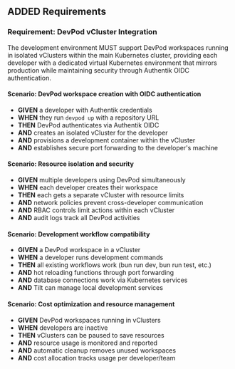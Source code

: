 ## ADDED Requirements
### Requirement: DevPod vCluster Integration
The development environment MUST support DevPod workspaces running in isolated vClusters within the main Kubernetes cluster, providing each developer with a dedicated virtual Kubernetes environment that mirrors production while maintaining security through Authentik OIDC authentication.

#### Scenario: DevPod workspace creation with OIDC authentication
- **GIVEN** a developer with Authentik credentials
- **WHEN** they run `devpod up` with a repository URL
- **THEN** DevPod authenticates via Authentik OIDC
- **AND** creates an isolated vCluster for the developer
- **AND** provisions a development container within the vCluster
- **AND** establishes secure port forwarding to the developer's machine

#### Scenario: Resource isolation and security
- **GIVEN** multiple developers using DevPod simultaneously
- **WHEN** each developer creates their workspace
- **THEN** each gets a separate vCluster with resource limits
- **AND** network policies prevent cross-developer communication
- **AND** RBAC controls limit actions within each vCluster
- **AND** audit logs track all DevPod activities

#### Scenario: Development workflow compatibility
- **GIVEN** a DevPod workspace in a vCluster
- **WHEN** a developer runs development commands
- **THEN** all existing workflows work (bun run dev, bun run test, etc.)
- **AND** hot reloading functions through port forwarding
- **AND** database connections work via Kubernetes services
- **AND** Tilt can manage local development services

#### Scenario: Cost optimization and resource management
- **GIVEN** DevPod workspaces running in vClusters
- **WHEN** developers are inactive
- **THEN** vClusters can be paused to save resources
- **AND** resource usage is monitored and reported
- **AND** automatic cleanup removes unused workspaces
- **AND** cost allocation tracks usage per developer/team
